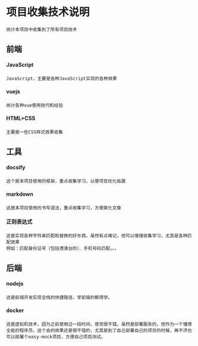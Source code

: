 # 项目收集技术说明

    统计本项目中收集到了所有项目技术

## 前端

#### JavaScript

    JavaScript，主要是各种JavaScript实现的各种效果

#### vuejs

    统计各种vue使用技巧和经验

#### HTML+CSS

    主要是一些CSS样式效果收集

## 工具

#### docsify

    这个是本项目使用的框架，重点收集学习，以便项目优化拓展

#### markdown

    这是本项目使用的书写语法，重点收集学习，方便美化文章

#### 正则表达式

    这是实现各种字符串匹配和替换的好东西，虽然有点难记，但可以慢慢收集学习，尤其是各种匹配效果
    例如：匹配身份证号（包括港澳台的）、手机号码匹配。。。

## 后端

#### nodejs

    这是前端开发实现全栈的快捷路径，学前端的都得学。

#### docker

    这是虚拟机技术，因为之前使用过一段时间，感觉很不错，虽然是部署服务的，但作为一个憧憬全能的程序员，这个会的效果还是很不错的，尤其是到了自己部署自己的项目的时候，再不济也可以部署个easy-mock项目，方便自己项目测试。

